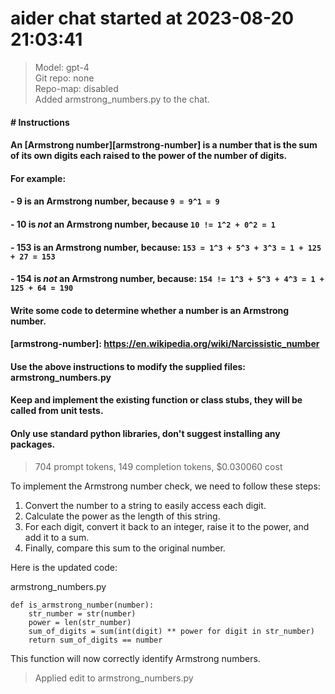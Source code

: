 
# aider chat started at 2023-08-20 21:03:41

> Model: gpt-4  
> Git repo: none  
> Repo-map: disabled  
> Added armstrong_numbers.py to the chat.  

#### # Instructions  
####   
#### An [Armstrong number][armstrong-number] is a number that is the sum of its own digits each raised to the power of the number of digits.  
####   
#### For example:  
####   
#### - 9 is an Armstrong number, because `9 = 9^1 = 9`  
#### - 10 is *not* an Armstrong number, because `10 != 1^2 + 0^2 = 1`  
#### - 153 is an Armstrong number, because: `153 = 1^3 + 5^3 + 3^3 = 1 + 125 + 27 = 153`  
#### - 154 is *not* an Armstrong number, because: `154 != 1^3 + 5^3 + 4^3 = 1 + 125 + 64 = 190`  
####   
#### Write some code to determine whether a number is an Armstrong number.  
####   
#### [armstrong-number]: https://en.wikipedia.org/wiki/Narcissistic_number  
####   
#### ####  
####   
#### Use the above instructions to modify the supplied files: armstrong_numbers.py  
#### Keep and implement the existing function or class stubs, they will be called from unit tests.  
#### Only use standard python libraries, don't suggest installing any packages.  
> 704 prompt tokens, 149 completion tokens, $0.030060 cost  

To implement the Armstrong number check, we need to follow these steps:

1. Convert the number to a string to easily access each digit.
2. Calculate the power as the length of this string.
3. For each digit, convert it back to an integer, raise it to the power, and add it to a sum.
4. Finally, compare this sum to the original number.

Here is the updated code:

armstrong_numbers.py
```
def is_armstrong_number(number):
    str_number = str(number)
    power = len(str_number)
    sum_of_digits = sum(int(digit) ** power for digit in str_number)
    return sum_of_digits == number
```
This function will now correctly identify Armstrong numbers.

> Applied edit to armstrong_numbers.py  
